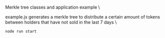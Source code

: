 Merkle tree classes and application example \

example.js generates a merkle tree to distribute a certain amount of tokens between holders that have not sold in the last 7 days \

```node run start```
